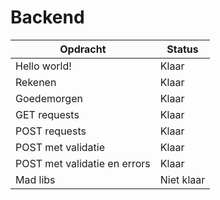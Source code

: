# Backend

| Opdracht | Status |
| -------- | ------ |
| Hello world! |Klaar|
| Rekenen |Klaar|
| Goedemorgen |Klaar|
| GET requests | Klaar|
| POST requests | Klaar|
| POST met validatie | Klaar|
| POST met validatie en errors | Klaar |
| Mad libs | Niet klaar|


